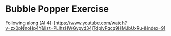 # Bubble Popper Exercise

Following along (AI 4):
[https://www.youtube.com/watch?v=zx0pNnoHp4Y&list=PLlhzHWGvpvd34jTdplvPqcq9HMJbUxRu-&index=9]
